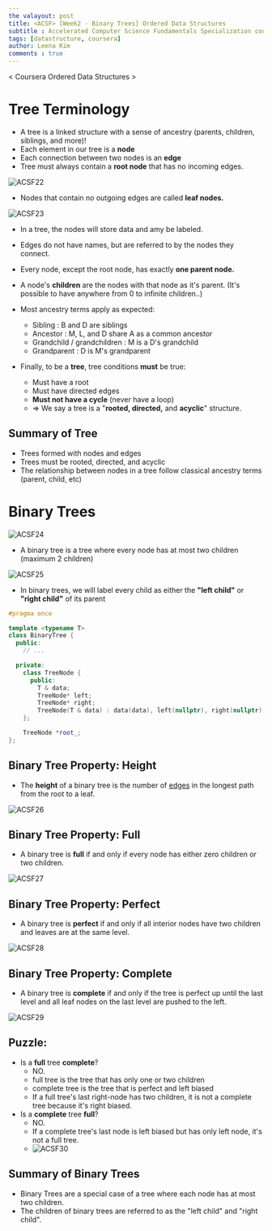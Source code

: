 ```yaml
---
the valayout: post
title: <ACSF> [Week2 - Binary Trees] Ordered Data Structures
subtitle : Accelerated Computer Science Fundamentals Specialization course from Coursera
tags: [datastructure, coursera]
author: Leena Kim
comments : true
---
```




< Coursera Ordered Data Structures >



# Tree Terminology

- A tree is a linked structure with a sense of ancestry (parents, children, siblings, and more)!
- Each element in our tree is a **node**
- Each connection between two nodes is an **edge**
- Tree must always contain a **root node** that has no incoming edges.



![ACSF22](/assets/img/post_img/ACSF/ACSF22.png)

- Nodes that contain no outgoing edges are called **leaf nodes.**



![ACSF23](/assets/img/post_img/ACSF/ACSF23.png)

- In a tree, the nodes will store data and amy be labeled.
- Edges do not have names, but are referred to by the nodes they connect.

- Every node, except the root node, has exactly **one parent node.**
- A node's **children** are the nodes with that node as it's parent. (It's possible to have anywhere from 0 to infinite children..)

- Most ancestry terms apply as expected:
  - Sibling : B and D are siblings
  - Ancestor : M, L, and D share A as a common ancestor
  - Grandchild / grandchildren : M is a D's grandchild
  - Grandparent : D is M's grandparent
- Finally, to be a **tree**, tree conditions **must** be true:
  - Must have a root
  - Must have directed edges
  - **Must not have a cycle** (never have a loop)
  - => We say a tree is a "**rooted, directed,** and **acyclic**" structure.



## Summary of Tree

- Trees formed with nodes and edges
- Trees must be rooted, directed, and acyclic
- The relationship between nodes in a tree follow classical ancestry terms (parent, child, etc)



# Binary Trees

![ACSF24](/assets/img/post_img/ACSF/ACSF24.png)

- A binary tree is a tree where every node has at most two children (maximum 2 children)



![ACSF25](/assets/img/post_img/ACSF/ACSF25.png)

- In binary trees, we will label every child as either the **"left child"** or **"right child"** of its parent



```c++
#pragma once

template <typename T>
class BinaryTree {
  public:
    // ...

  private:
    class TreeNode {
      public:
        T & data;
        TreeNode* left;
        TreeNode* right;
        TreeNode(T & data) : data(data), left(nullptr), right(nullptr) { }
    };

    TreeNode *root_;
};
```





## Binary Tree Property: Height

- The **height** of a binary tree is the number of <u>edges</u> in the longest path from the root to a leaf.

![ACSF26](/assets/img/post_img/ACSF/ACSF26.png)



## Binary Tree Property: Full

- A binary tree is **full** if and only if every node has either zero children or two children.

![ACSF27](/assets/img/post_img/ACSF/ACSF27.png)



## Binary Tree Property: Perfect

- A binary tree is **perfect** if and only if all interior nodes have two children and leaves are at the same level.

![ACSF28](/assets/img/post_img/ACSF/ACSF28.png)



## Binary Tree Property: Complete

- A binary tree is **complete** if and only if the tree is perfect up until the last level and all leaf nodes on the last level are pushed to the left.

![ACSF29](/assets/img/post_img/ACSF/ACSF29.png)

## Puzzle:

- Is a **full** tree **complete**?
  - NO.
  - full tree is the tree that has only one or two children
  - complete tree is the tree that is perfect and left biased
  - If a full tree's last right-node has two children, it is not a complete tree because it's right biased.
- Is a **complete** tree **full**?
  - NO.
  - If a complete tree's last node is left biased but has only left node, it's not a full tree.
  - ![ACSF30](/assets/img/post_img/ACSF/ACSF30.png)



## Summary of Binary Trees

- Binary Trees are a special case of a tree where each node has at most two children.
- The children of binary trees are referred to as the "left child" and "right child".